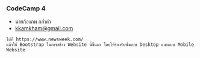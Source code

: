 ### CodeCamp 4

- นายก้องภพ กล่ำคำ
- kkamkham@gmail.com

```
ไปที่ https://www.newsweek.com/
แล้วใช้ Bootstrap ในการสร้าง Website นี้ขึ้นมา โดยให้รองรับทั้งแบบ Desktop และแบบ Mobile Website
```
